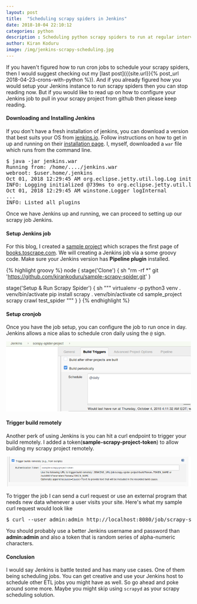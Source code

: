 ```yaml
---
layout: post
title:  "Scheduling scrapy spiders in Jenkins"
date: 2018-10-04 22:10:12
categories: python
description : Scheduling python scrapy spiders to run at regular intervals with Jenkins
author: Kiran Koduru
image: /img/jenkins-scrapy-scheduling.jpg
---
```

If you haven't figured how to run cron jobs to schedule your scrapy spiders, then I would suggest checking out my [last post]({{site.url}}{% post_url 2018-04-23-crons-with-python %}). And if you already figured how you would setup your Jenkins instance to run scrapy spiders then you can stop reading now. But if you would like to read up on how to configure your Jenkins job to pull in your scrapy project from github then please keep reading.

#### Downloading and Installing Jenkins

If you don't have a fresh installation of jenkins, you can download a version that best suits your OS from [jenkins.io](https://jenkins.io/download/). Follow instructions on how to get in up and running on their [installation page](https://jenkins.io/doc/book/installing/). I, myself, downloaded a `war` file which runs from the command line.

<pre>
$ java -jar jenkins.war
Running from: /home/..../jenkins.war
webroot: $user.home/.jenkins
Oct 01, 2018 12:29:45 AM org.eclipse.jetty.util.log.Log initialized
INFO: Logging initialized @739ms to org.eclipse.jetty.util.log.JavaUtilLog
Oct 01, 2018 12:29:45 AM winstone.Logger logInternal
...
INFO: Listed all plugins
</pre>

Once we have Jenkins up and running, we can proceed to setting up our scrapy job Jenkins.

#### Setup Jenkins job
For this blog, I created a [sample project](https://github.com/kirankoduru/sample-scrapy-spider) which scrapes the first page of [books.toscrape.com](https://github.com/kirankoduru/sample-scrapy-spider). We will creating a Jenkins job via a some groovy code. Make sure your Jenkins version has __Pipeline plugin__ installed.

{% highlight groovy %}
node {
   stage('Clone') {
      sh "rm -rf *"
      git 'https://github.com/kirankoduru/sample-scrapy-spider.git'
   }

   stage('Setup & Run Scrapy Spider') {
      sh """
      virtualenv -p python3 venv
      . venv/bin/activate
      pip install scrapy
      . venv/bin/activate
      cd sample_project
      scrapy crawl test_spider
      """
   }
}
{% endhighlight %}


#### Setup cronjob
Once you have the job setup, you can configure the job to run once in day. Jenkins allows a nice alias to schedule cron daily using the `@` sign.

<img src="/img/jenkins-timer.png" width="740">

#### Trigger build remotely

Another perk of using Jenkins is you can hit a curl endpoint to trigger your build remotely. I added a token(__sample-scrapy-project-token__) to allow building my scrapy project remotely. 

<img src="/img/jenkins-build-remotely.png" width="740">

To trigger the job I can send a curl request or use an external program that needs new data whenever a user visits your site. Here's what my sample curl request would look like

<pre>
$ curl --user admin:admin http://localhost:8080/job/scrapy-spider-project/build?token=sample-scrapy-project-token
</pre>

You should probably use a better Jenkins username and password than __admin:admin__ and also a token that is random series of alpha-numeric characters.

#### Conclusion

I would say Jenkins is battle tested and has many use cases. One of them being scheduling jobs. You can get creative and use your Jenkins host to schedule other ETL jobs you might have as well. So go ahead and poke around some more. Maybe you might skip using `scrapyd` as your scrapy scheduling solution.
